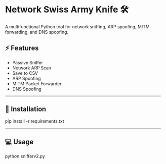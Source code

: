 # Network Swiss Army Knife 🛠️

A multifunctional Python tool for network sniffing, ARP spoofing, MITM forwarding, and DNS spoofing.

## ⚡ Features

- Passive Sniffer
- Network ARP Scan
- Save to CSV
- ARP Spoofing
- MITM Packet Forwarder
- DNS Spoofing

---

## 🚀 Installation

pip install -r requirements.txt

---

## 💻 Usage

python snifferv2.py
